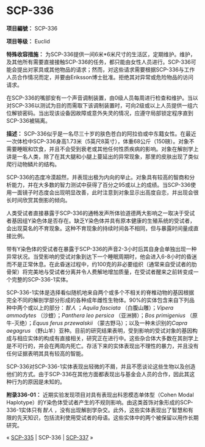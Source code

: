# SCP-336
                        


**项目編號：** SCP-336

**项目等级：** Euclid

**特殊收容措施：** 为SCP-336提供一间6米*6米尺寸的生活区，定期维护。维护，及其他所有需要直接接触SCP-336的任务，都只能由女性人员进行。SCP-336可能会提出对家具或其他物品的请求；然而，对这些请求需要根据SCP-336与工作人员合作情况而定，并要由Eriksson博士批准。拒绝其对异常或危险物品的访问请求。

在SCP-336的嘴部安有一个声音调制装置，由0级人员每周进行检查和维护。当以对SCP-336以测试为目的而需取下该调制装置时，可向2级或以上人员提供一组六位解锁密码。当出现该设备因故障或意外失灵的情况，应遵守局部锁定程序直到SCP-336被隔离。

**描述：** SCP-336似乎是一名尽三十岁的肤色苍白的阿拉伯或中东籍女性。在最近一次体检中SCP-336身高1.73米（5英尺8英寸），体重68公斤（150磅）。对象不需要睡眠和饮食，并且不会受到衰老或其他任何性质疾病的影响。对象在解剖学上讲是一名人类，除了在其大腿和小腿上蔓延出的异常现象，那里的皮肤出现了类似爬行动物鳞片的结构。

SCP-336的态度冷漠超然，并表现出极为内向的举止。对象具有较高的智商和分析能力，并在大多数的智力测试中获得了百分之95或以上的成绩。当SCP-336使用一面镜子时态度会出现明显改善，此时注意到对象显示出高度自恋，并出现会很长时间欣赏其倒影的倾向。

人类受试者直接暴露于SCP-336的通畅发声所体验道德两大影响之一取决于受试者基因组Y染色体是否存在。缺乏Y染色体并具有原本健康的生殖系统的受试者，会出现莫名的不育现象。这种不育现象的持续时间各不相同，但与暴露时间量成直接比例。

带有Y染色体的受试者在暴露于SCP-336的声音2-3小时后其自身会单独出现一种异常状况。当受影响的受试对象到达下一个睡眠周期时，他会进入6-8小时的昏迷而不是正常休息。在此昏迷过程中，约100克的非必要组织（通常来自受试者的肋骨架）将完美地与受试者分离并令人费解地增加质量，在受试者醒来之前转变成一个完整的SCP-336-1实体。

SCP-336-1实体是选择看似随机地来自两个或多个不相关的脊椎动物的基因根据完全不同的解剖学部分形成的各种成年雌性生物体。90%的实体包含来自下列品种中两个或以上的部分：*智人* ；*Aquila fasciata* （白腹山雕）；*Vipera ammodytes* （沙蝰）；*Panthera leo persica* （亚洲狮）；*Bos primigenius* （原牛-灭绝）；*Equus ferus przewalskii* （蒙古野马）；以及一种未识别的*Capra aegagrus* （野山羊）亚种。目前的研究结果表明，受到影响的受试对象的基因构成与相应实体的构成有直接相关，研究正在进行中。这些杂合体大多数在其剖学上是不可行的，并会在两周内死亡。存活下来的实体表现出不理性的暴力，并且没有任何证据表明其具有较高的智能。

SCP-336对SCP-336-1实体表现出轻微的不屑，并且不愿谈论这些生物以及创造他们的方式。由于SCP-336在其他方面都表现出与基金会人员的合作，因此其这种行为的原因是未知的。

**附录336-01：** 近期实验发现项目对具有表现出科恩模态单体型（Cohen Modal Haplotype）的Y染色体受试者产生的不规则影响。由这类首饰对象形成的SCP-336-1实体只有*智人* ，没有出现解剖学杂交。此外，这些实体表现出了智慧和有限的先天知识，包括流利使用受试者的母语。这些实体中的两个被保留以用作长期研究。



« [SCP-335](/scp-335) | SCP-336 | [SCP-337](/scp-337) »





                    
